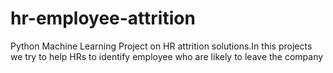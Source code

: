# hr-employee-attrition
Python Machine Learning Project on HR attrition solutions.In this projects we try to help HRs to identify employee who are likely to leave the company
